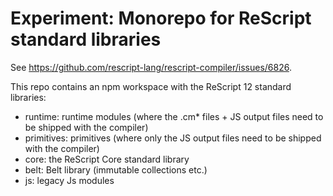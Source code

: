# Experiment: Monorepo for ReScript standard libraries

See https://github.com/rescript-lang/rescript-compiler/issues/6826.

This repo contains an npm workspace with the ReScript 12 standard libraries:

- runtime: runtime modules (where the .cm\* files + JS output files need to be shipped with the compiler)
- primitives: primitives (where only the JS output files need to be shipped with the compiler)
- core: the ReScript Core standard library
- belt: Belt library (immutable collections etc.)
- js: legacy Js modules
